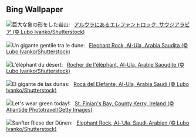 ## Bing Wallpaper
![](https://www.bing.com/th?id=OHR.ElephantRock_JA-JP4769472131_UHD.jpg&w=1000)巨大な象の形をした岩山:&nbsp;&ensp;[アルウラにあるエレファントロック, サウジアラビア (© Lubo Ivanko/Shutterstock)](https://www.bing.com/th?id=OHR.ElephantRock_JA-JP4769472131_UHD.jpg)
<br><br/>
![](https://www.bing.com/th?id=OHR.ElephantRock_IT-IT7160275980_UHD.jpg&w=1000)Un gigante gentile tra le dune:&nbsp;&ensp;[Elephant Rock, Al-Ula, Arabia Saudita (© Lubo Ivanko/Shutterstock)](https://www.bing.com/th?id=OHR.ElephantRock_IT-IT7160275980_UHD.jpg)
<br><br/>
![](https://www.bing.com/th?id=OHR.ElephantRock_FR-FR3098144712_UHD.jpg&w=1000)L’éléphant du désert:&nbsp;&ensp;[Rocher de l'éléphant, Al-Ula, Arabie Saoudite (© Lubo Ivanko/Shutterstock)](https://www.bing.com/th?id=OHR.ElephantRock_FR-FR3098144712_UHD.jpg)
<br><br/>
![](https://www.bing.com/th?id=OHR.ElephantRock_ES-ES8654521374_UHD.jpg&w=1000)El gigante de las dunas:&nbsp;&ensp;[Roca del Elefante, Al-Ula, Arabia Saudí (© Lubo Ivanko/Shutterstock)](https://www.bing.com/th?id=OHR.ElephantRock_ES-ES8654521374_UHD.jpg)
<br><br/>
![](https://www.bing.com/th?id=OHR.StFiniansBay_EN-GB0601904880_UHD.jpg&w=1000)Let's wear green today!:&nbsp;&ensp;[St. Finian's Bay, County Kerry, Ireland (© Atlantide Phototravel/Getty Images)](https://www.bing.com/th?id=OHR.StFiniansBay_EN-GB0601904880_UHD.jpg)
<br><br/>
![](https://www.bing.com/th?id=OHR.ElephantRock_DE-DE1966506205_UHD.jpg&w=1000)Sanfter Riese der Dünen:&nbsp;&ensp;[Elephant Rock, Al-ʿUla, Saudi-Arabien (© Lubo Ivanko/Shutterstock)](https://www.bing.com/th?id=OHR.ElephantRock_DE-DE1966506205_UHD.jpg)
<br><br/>
